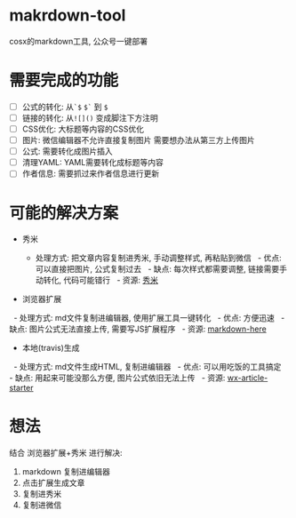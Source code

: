 # makrdown-tool
cosx的markdown工具, 公众号一键部署


# 需要完成的功能

- [ ] 公式的转化: 从`` `$ `` `` $` `` 到 `$`
- [ ] 链接的转化: 从`![]()` 变成脚注下方注明
- [ ] CSS优化: 大标题等内容的CSS优化
- [ ] 图片: 微信编辑器不允许直接复制图片 需要想办法从第三方上传图片
- [ ] 公式: 需要转化成图片插入
- [ ] 清理YAML: YAML需要转化成标题等内容
- [ ] 作者信息: 需要抓过来作者信息进行更新

# 可能的解决方案

- 秀米

   - 处理方式: 把文章内容复制进秀米, 手动调整样式, 再粘贴到微信
   - 优点: 可以直接把图片, 公式复制过去
   - 缺点: 每次样式都需要调整, 链接需要手动转化, 代码可能错行
   - 资源: [秀米](https://xiumi.us/)

- 浏览器扩展

   - 处理方式: md文件复制进编辑器, 使用扩展工具一键转化
   - 优点: 方便迅速
   - 缺点: 图片公式无法直接上传, 需要写JS扩展程序
   - 资源: [markdown-here](https://github.com/adam-p/markdown-here)

- 本地(travis)生成

   - 处理方式: md文件生成HTML, 复制进编辑器
   - 优点: 可以用吃饭的工具搞定
   - 缺点: 用起来可能没那么方便, 图片公式依旧无法上传
   - 资源: [wx-article-starter](https://github.com/wizicer/wx-article-starter)
 
# 想法
 
结合 浏览器扩展+秀米 进行解决:

1. markdown 复制进编辑器
2. 点击扩展生成文章
3. 复制进秀米
4. 复制进微信
 
 

